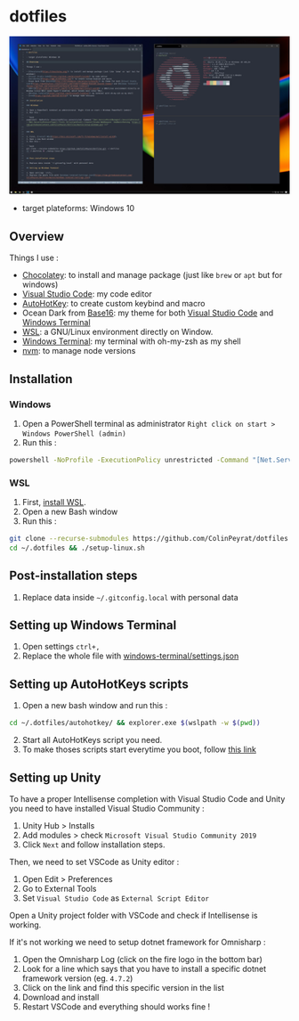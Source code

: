 # dotfiles

![](https://raw.githubusercontent.com/ColinPeyrat/dotfiles/media/screenshot.png)

- target plateforms: Windows 10

## Overview

Things I use :

- [Chocolatey](https://chocolatey.org/): to install and manage package (just like `brew` or `apt` but for windows)
- [Visual Studio Code](https://github.com/microsoft/vscode): my code editor
- [AutoHotKey](https://www.autohotkey.com/): to create custom keybind and macro
- Ocean Dark from [Base16](http://chriskempson.com/projects/base16/): my theme for both [Visual Studio Code](https://marketplace.visualstudio.com/items?itemName=AndrsDC.base16-themes) and [Windows Terminal](https://github.com/jonasnordlund/base16-windows-terminal)
- [WSL](https://docs.microsoft.com/fr-fr/windows/wsl/install-win10): a GNU/Linux environment directly on Window.
- [Windows Terminal](https://github.com/microsoft/terminal): my terminal with oh-my-zsh as my shell
- [nvm](https://github.com/nvm-sh/nvm): to manage node versions

## Installation

### Windows

1. Open a PowerShell terminal as administrator `Right click on start > Windows PowerShell (admin)`
2. Run this :

```bash
powershell -NoProfile -ExecutionPolicy unrestricted -Command "[Net.ServicePointManager]::SecurityProtocol = [Net.SecurityProtocolType]::Tls12; &([scriptblock]::Create((Invoke-WebRequest -UseBasicParsing 'https://raw.githubusercontent.com/ColinPeyrat/dotfiles/master/setup-windows.ps1')))"
```

### WSL

1. First, [install WSL](https://docs.microsoft.com/fr-fr/windows/wsl/install-win10).
2. Open a new Bash window
3. Run this :

```bash
git clone --recurse-submodules https://github.com/ColinPeyrat/dotfiles.git ~/.dotfiles
cd ~/.dotfiles && ./setup-linux.sh
```

## Post-installation steps

1. Replace data inside `~/.gitconfig.local` with personal data

## Setting up Windows Terminal

1. Open settings `ctrl+,`
2. Replace the whole file with [windows-terminal/settings.json](https://raw.githubusercontent.com/ColinPeyrat/dotfiles/master/windows-terminal/settings.json)

## Setting up AutoHotKeys scripts

1. Open a new bash window and run this :

```bash
cd ~/.dotfiles/autohotkey/ && explorer.exe $(wslpath -w $(pwd))
```

2. Start all AutoHotKeys script you need.
3. To make thoses scripts start everytime you boot, follow [this link](https://www.autohotkey.com/docs/FAQ.htm#Startup)

## Setting up Unity

To have a proper Intellisense completion with Visual Studio Code and Unity you need to have installed Visual Studio Community :

1. Unity Hub > Installs
2. Add modules > check `Microsoft Visual Studio Community 2019`
3. Click `Next` and follow installation steps.

Then, we need to set VSCode as Unity editor :

1. Open Edit > Preferences
2. Go to External Tools
3. Set `Visual Studio Code` as `External Script Editor`

Open a Unity project folder with VSCode and check if Intellisense is working.

If it's not working we need to setup dotnet framework for Omnisharp :

1. Open the Omnisharp Log (click on the fire logo in the bottom bar)
2. Look for a line which says that you have to install a specific dotnet framework version (eg. `4.7.2`)
3. Click on the link and find this specific version in the list
4. Download and install
5. Restart VSCode and everything should works fine !
